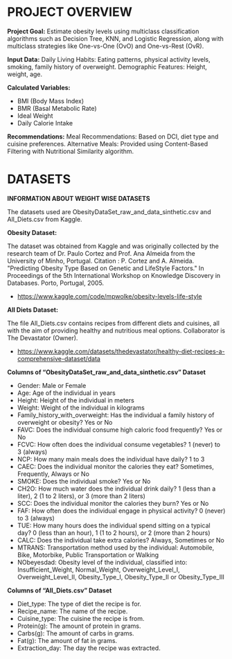 # PROJECT OVERVIEW

**Project Goal:** Estimate obesity levels using multiclass classification algorithms such as Decision Tree, KNN, and Logistic Regression, along with multiclass strategies like One-vs-One (OvO) and One-vs-Rest (OvR).

**Input Data:**
Daily Living Habits: Eating patterns, physical activity levels, smoking, family history of overweight.
Demographic Features: Height, weight, age.

**Calculated Variables:**
* BMI (Body Mass Index)
* BMR (Basal Metabolic Rate)
* Ideal Weight
* Daily Calorie Intake
  
**Recommendations:**
Meal Recommendations: Based on DCI, diet type and cuisine preferences.
Alternative Meals: Provided using Content-Based Filtering with Nutritional Similarity algorithm.

# DATASETS

**INFORMATION ABOUT WEIGHT WISE DATASETS**

The datasets used are ObesityDataSet_raw_and_data_sinthetic.csv and All_Diets.csv from Kaggle.

**Obesity Dataset:** 

The dataset was obtained from Kaggle and was originally collected by the research team of Dr. Paulo Cortez and Prof. Ana Almeida from the University of Minho, Portugal.
Citation : P. Cortez and A. Almeida. "Predicting Obesity Type Based on Genetic and LifeStyle Factors." In Proceedings of the 5th International Workshop on Knowledge Discovery in Databases. Porto, Portugal, 2005.

* https://www.kaggle.com/code/mpwolke/obesity-levels-life-style

**All Diets Dataset:**

The file All_Diets.csv contains recipes from different diets and cuisines, all with the aim of providing healthy and nutritious meal options. Collaborator is The Devastator (Owner).

* https://www.kaggle.com/datasets/thedevastator/healthy-diet-recipes-a-comprehensive-dataset/data

**Columns of “ObesityDataSet_raw_and_data_sinthetic.csv” Dataset**

* Gender: Male or Female
* Age: Age of the individual in years
* Height: Height of the individual in meters
* Weight: Weight of the individual in kilograms
* Family_history_with_overweight: Has the individual a family history of overweight or obesity? Yes or No
*	FAVC: Does the individual consume high caloric food frequently? Yes or No
* FCVC: How often does the individual consume vegetables? 1 (never) to 3 (always)
* NCP: How many main meals does the individual have daily? 1 to 3
* CAEC: Does the individual monitor the calories they eat? Sometimes, Frequently, Always or No
* SMOKE: Does the individual smoke? Yes or No
* CH2O: How much water does the individual drink daily? 1 (less than a liter), 2 (1 to 2 liters), or 3 (more than 2 liters)
* SCC: Does the individual monitor the calories they burn? Yes or No
* FAF: How often does the individual engage in physical activity? 0 (never) to 3 (always)
* TUE: How many hours does the individual spend sitting on a typical day? 0 (less than an hour), 1 (1 to 2 hours), or 2 (more than 2 hours)
* CALC: Does the individual take extra calories? Always, Sometimes or No
* MTRANS: Transportation method used by the individual: Automobile, Bike, Motorbike, Public Transportation or Walking
* NObeyesdad: Obesity level of the individual, classified into: Insufficient_Weight, Normal_Weight, Overweight_Level_I, Overweight_Level_II, Obesity_Type_I, Obesity_Type_II or Obesity_Type_III

**Columns of “All_Diets.csv” Dataset**

* Diet_type: The type of diet the recipe is for.
* Recipe_name: The name of the recipe.
* Cuisine_type: The cuisine the recipe is from.
* Protein(g): The amount of protein in grams.
* Carbs(g): The amount of carbs in grams.
* Fat(g): The amount of fat in grams.
* Extraction_day: The day the recipe was extracted.
